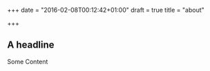 +++
date = "2016-02-08T00:12:42+01:00"
draft = true
title = "about"

+++

## A headline

Some Content